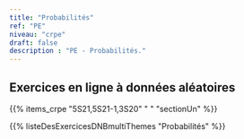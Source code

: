 ```yaml
---
title: "Probabilités"
ref: "PE"
niveau: "crpe" 
draft: false
description : "PE - Probabilités."
---
```


<h2 class="ui horizontal divider header">Exercices en ligne à données aléatoires</h2>

{{% items_crpe "5S21,5S21-1,3S20" " " "sectionUn" %}}

{{% listeDesExercicesDNBmultiThemes "Probabilités" %}}